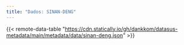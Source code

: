 ```yaml
---
title: "Dados: SINAN-DENG"
---
```


{{< remote-data-table "https://cdn.statically.io/gh/dankkom/datasus-metadata/main/metadata/data/sinan-deng.json" >}}
